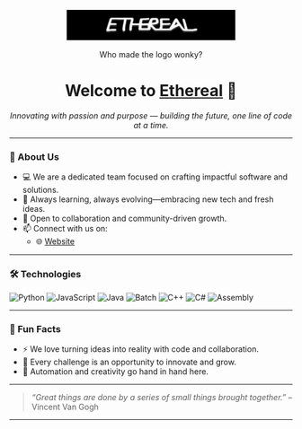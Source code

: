 <p align="center">
  <img src="https://raw.githubusercontent.com/Ethereal-Organization/.github/refs/heads/main/banner2.png" width="300" alt="Ethereal Logo">
</p>
<p align="center">Who made the logo wonky?</p>

<h1 align="center">Welcome to <a href="#">Ethereal</a> 👋</h1>
<p align="center">
  <em>Innovating with passion and purpose — building the future, one line of code at a time.</em>
</p>

---

### 🚀 About Us

- 💻 We are a dedicated team focused on crafting impactful software and solutions.  
- 🌱 Always learning, always evolving—embracing new tech and fresh ideas.  
- 🤝 Open to collaboration and community-driven growth.  
- 📫 Connect with us on:  
  - 🌐 [Website](https://ethereal.onthewifi.com)  

---

### 🛠️ Technologies

![Python](https://img.shields.io/badge/-Python-3776AB?style=flat&logo=python&logoColor=white)
![JavaScript](https://img.shields.io/badge/-JavaScript-F7DF1E?style=flat&logo=javascript&logoColor=black)
![Java](https://img.shields.io/badge/-Java-007396?style=flat&logo=java&logoColor=white)
![Batch](https://img.shields.io/badge/-Batch-0078D6?style=flat&logo=windows&logoColor=white)
![C++](https://img.shields.io/badge/-C++-00599C?style=flat&logo=c%2B%2B&logoColor=white)
![C#](https://img.shields.io/badge/-C%23-239120?style=flat&logo=c-sharp&logoColor=white)
![Assembly](https://img.shields.io/badge/-Assembly-6E4C13?style=flat&logo=gnu&logoColor=white)

---

### 🎯 Fun Facts

- ⚡ We love turning ideas into reality with code and collaboration.  
- 🎉 Every challenge is an opportunity to innovate and grow.  
- 🤖 Automation and creativity go hand in hand here.

---

> _“Great things are done by a series of small things brought together.”_ – Vincent Van Gogh

---

